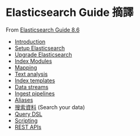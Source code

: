 # Elasticsearch Guide 摘譯

From [Elasticsearch Guide 8.6](https://www.elastic.co/guide/en/elasticsearch/reference/8.6/elasticsearch-intro.html)

* [Introduction](intro)
* [Setup Elasticsearch](setup)
* [Upgrade Elasticsearch](upgrade)
* [Index Modules](index)
* [Mapping](mapping)
* [Text analysis](analysis)
* [Index templates](index-templates)
* [Data streams](docs/data-streams.md)
* [Ingest pipelines](docs/ingest.md)
* [Aliases](docs/aliases.md)
* [搜索資料](search/README.md) (Search your data)
* [Query DSL](query-dsl/README.md)
* [Scripting](scription)
* [REST APIs](resp-apis)
